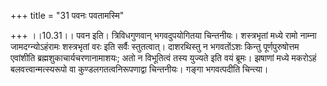 +++
title = "31 पवनः पवतामस्मि"

+++
।।10.31।। पवन इति। त्रिविधगुणवान् भगवदुपयोगितया चिन्तनीयः। शस्त्रभृतां
मध्ये रामो नाम्ना जामदग्न्योऽहंरामः शस्त्रभृतां वरः इति सर्वैः
स्तुतत्वात्। दाशरथिस्तु न भगवतोंऽशः किन्तु पूर्णपुरुषोत्तम एवांशीति
ब्रह्मशुकाचार्यचरणानामाशयः; अतो न विभूतित्वं तस्य युज्यते इति वयं
ब्रूमः। झषाणां मध्ये मकरोऽहं बलवत्त्वान्मत्स्यरूपो वा
कुण्डलगतत्वनिरूपणाद्वा चिन्तनीयः। गङ्गा भगवत्पदीति चिन्त्या।
